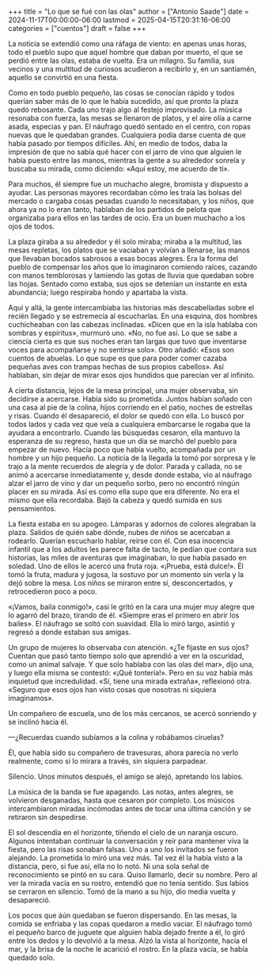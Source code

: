 +++
title = "Lo que se fué con las olas"
author = ["Antonio Saade"]
date = 2024-11-17T00:00:00-06:00
lastmod = 2025-04-15T20:31:16-06:00
categories = ["cuentos"]
draft = false
+++

La noticia se extendió como una ráfaga de viento: en apenas unas horas, todo el pueblo supo que aquel hombre que daban por muerto, el que se perdió entre las olas, estaba de vuelta. Era un milagro. Su familia, sus vecinos y una multitud de curiosos acudieron a recibirlo y, en un santiamén, aquello se convirtió en una fiesta.

Como en todo pueblo pequeño, las cosas se conocían rápido y todos querían saber más de lo que le había sucedido, así que pronto la plaza quedó rebosante. Cada uno trajo algo al festejo improvisado. La música resonaba con fuerza, las mesas se llenaron de platos, y el aire olía a carne asada, especias y pan. El náufrago quedó sentado en el centro, con ropas nuevas que le quedaban grandes. Cualquiera podía darse cuenta de que había pasado por tiempos difíciles. Ahí, en medio de todos, daba la impresión de que no sabía qué hacer con el jarro de vino que alguien le había puesto entre las manos, mientras la gente a su alrededor sonreía y buscaba su mirada, como diciendo: «Aquí estoy, me acuerdo de ti».

Para muchos, él siempre fue un muchacho alegre, bromista y dispuesto a ayudar. Las personas mayores recordaban cómo les traía las bolsas del mercado o cargaba cosas pesadas cuando lo necesitaban, y los niños, que ahora ya no lo eran tanto, hablaban de los partidos de pelota que organizaba para ellos en las tardes de ocio. Era un buen muchacho a los ojos de todos.

La plaza giraba a su alrededor  y él solo miraba; miraba a la multitud, las mesas repletas, los platos que se vaciaban y volvían a llenarse, las manos que llevaban bocados sabrosos a esas bocas alegres. Era la forma del pueblo de compensar los años que lo imaginaron comiendo raíces, cazando con manos temblorosas y lamiendo las gotas de lluvia que quedaban sobre las hojas. Sentado como estaba, sus ojos se detenían un instante en esta abundancia; luego respiraba hondo y apartaba la vista.

Aquí y allá, la gente intercambiaba las historias más descabelladas sobre el recién llegado y se estremecía al escucharlas. En una esquina, dos hombres cuchicheaban con las cabezas inclinadas. «Dicen que en la isla hablaba con sombras y espíritus», murmuró uno. «No, no fue así. Lo que se sabe a ciencia cierta es que sus noches eran tan largas que tuvo que inventarse voces para acompañarse y no sentirse solo». Otro añadió: «Esos son cuentos de abuelas. Lo que supe es que para poder comer cazaba pequeñas aves con trampas hechas de sus propios cabellos». Así hablaban, sin dejar de mirar esos ojos hundidos que parecían ver al infinito.

A cierta distancia, lejos de la mesa principal, una mujer observaba, sin decidirse a acercarse. Había sido su prometida. Juntos habían soñado con una casa al pie de la colina, hijos corriendo en el patio, noches de estrellas y risas. Cuando él desapareció, el dolor se quedó con ella. Lo buscó por todos lados y cada vez que veía a cualquiera embarcarse le rogaba que la ayudara a encontrarlo. Cuando las búsquedas cesaron, ella mantuvo la esperanza de su regreso, hasta que un día se marchó del pueblo para empezar de nuevo. Hacía poco que había vuelto, acompañada por un hombre y un hijo pequeño. La noticia de la llegada la tomó por sorpresa y le trajo a la mente recuerdos de alegría y de dolor. Parada y callada, no se animó a acercarse inmediatamente y, desde donde estaba, vio al náufrago alzar el jarro de vino y dar un pequeño sorbo, pero no encontró ningún placer en su mirada. Así es como ella supo que era diferente. No era el mismo que ella recordaba. Bajó la cabeza y quedó sumida en sus pensamientos.

La fiesta estaba en su apogeo. Lámparas y adornos de colores alegraban la plaza. Salidos de quién sabe dónde, nubes de niños se acercaban a rodearlo. Querían escucharlo hablar, reírse con él. Con esa inocencia infantil que a los adultos les parece falta de tacto, le pedían que contara sus historias, las miles de aventuras que imaginaban, lo que había pasado en soledad. Uno de ellos le acercó una fruta roja. «¡Prueba, está dulce!». Él tomó la fruta, madura y jugosa, la sostuvo por un momento sin verla y la dejó sobre la mesa. Los niños se miraron entre sí, desconcertados, y retrocedieron poco a poco.

«¡Vamos, baila conmigo!», casi le gritó en la cara una mujer muy alegre que lo agarró del brazo, tirando de él. «Siempre eras el primero en abrir los bailes». El náufrago se soltó con suavidad. Ella lo miró largo, asintió y regresó a donde estaban sus amigas.

Un grupo de mujeres lo observaba con atención. «¿Te fijaste en sus ojos? Cuentan que pasó tanto tiempo solo que aprendió a ver en la oscuridad, como un animal salvaje. Y que solo hablaba con las olas del mar», dijo una, y luego ella misma se contestó: «¡Qué tontería!». Pero en su voz había más inquietud que incredulidad. «Sí, tiene una mirada extraña», reflexionó otra. «Seguro que esos ojos han visto cosas que nosotras ni siquiera imaginamos».

Un compañero de escuela, uno de los más cercanos, se acercó sonriendo y se inclinó hacia él.

—¿Recuerdas cuando subíamos a la colina y robábamos ciruelas?

Él, que había sido su compañero de travesuras, ahora parecía no verlo realmente, como si lo mirara a través, sin siquiera parpadear.

Silencio. Unos minutos después, el amigo se alejó, apretando los labios.

La música de la banda se fue apagando. Las notas, antes alegres, se volvieron desganadas, hasta que cesaron por completo. Los músicos intercambiaron miradas incómodas antes de tocar una última canción y se retiraron sin despedirse.

El sol descendía en el horizonte, tiñendo el cielo de un naranja oscuro. Algunos intentaban continuar la conversación y reír para mantener viva la fiesta, pero las risas sonaban falsas. Uno a uno los invitados se fueron alejando. La prometida lo miró una vez más. Tal vez él la había visto a la distancia, pero, si fue así, ella no lo notó. Ni una sola señal de reconocimiento se pintó en su cara. Quiso llamarlo, decir su nombre. Pero al ver la mirada vacía en su rostro, entendió que no tenía sentido. Sus labios se cerraron en silencio. Tomó de la mano a su hijo, dio media vuelta y desapareció.

Los pocos que áún quedaban se fueron dispersando. En las mesas, la comida se enfriaba y las copas quedaron a medio vaciar. El náufrago tomó el pequeño barco de juguete que alguien había dejado frente a él, lo giró entre los dedos y lo devolvió a la mesa. Alzó la vista al horizonte, hacia el mar, y la brisa de la noche le acarició el rostro. En la plaza vacía, se había quedado solo.
